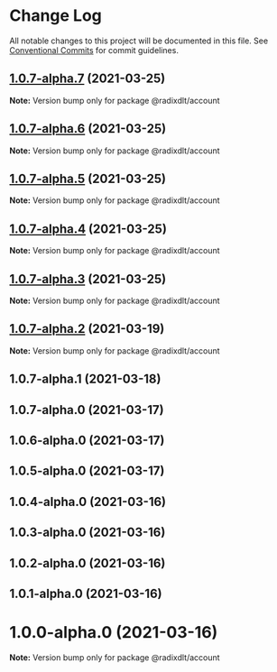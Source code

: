 # Change Log

All notable changes to this project will be documented in this file.
See [Conventional Commits](https://conventionalcommits.org) for commit guidelines.

## [1.0.7-alpha.7](https://github.com/radixdlt/radixdlt-javascript/compare/@radixdlt/account@1.0.7-alpha.6...@radixdlt/account@1.0.7-alpha.7) (2021-03-25)

**Note:** Version bump only for package @radixdlt/account





## [1.0.7-alpha.6](https://github.com/radixdlt/radixdlt-javascript/compare/@radixdlt/account@1.0.7-alpha.5...@radixdlt/account@1.0.7-alpha.6) (2021-03-25)

**Note:** Version bump only for package @radixdlt/account





## [1.0.7-alpha.5](https://github.com/radixdlt/radixdlt-javascript/compare/@radixdlt/account@1.0.7-alpha.4...@radixdlt/account@1.0.7-alpha.5) (2021-03-25)

**Note:** Version bump only for package @radixdlt/account





## [1.0.7-alpha.4](https://github.com/radixdlt/radixdlt-javascript/compare/@radixdlt/account@1.0.7-alpha.3...@radixdlt/account@1.0.7-alpha.4) (2021-03-25)

**Note:** Version bump only for package @radixdlt/account





## [1.0.7-alpha.3](https://github.com/radixdlt/radixdlt-javascript/compare/@radixdlt/account@1.0.7-alpha.2...@radixdlt/account@1.0.7-alpha.3) (2021-03-25)

**Note:** Version bump only for package @radixdlt/account





## [1.0.7-alpha.2](https://github.com/radixdlt/radixdlt-javascript/compare/@radixdlt/account@1.0.7-alpha.1...@radixdlt/account@1.0.7-alpha.2) (2021-03-19)

**Note:** Version bump only for package @radixdlt/account





## 1.0.7-alpha.1 (2021-03-18)



## 1.0.7-alpha.0 (2021-03-17)



## 1.0.6-alpha.0 (2021-03-17)



## 1.0.5-alpha.0 (2021-03-17)



## 1.0.4-alpha.0 (2021-03-16)



## 1.0.3-alpha.0 (2021-03-16)



## 1.0.2-alpha.0 (2021-03-16)



## 1.0.1-alpha.0 (2021-03-16)



# 1.0.0-alpha.0 (2021-03-16)

**Note:** Version bump only for package @radixdlt/account
